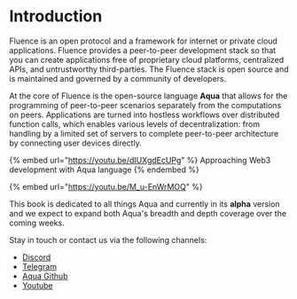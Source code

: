 # Introduction

Fluence is an open protocol and a framework for internet or private cloud applications. Fluence provides a peer-to-peer development stack so that you can create applications free of proprietary cloud platforms, centralized APIs, and untrustworthy third-parties. The Fluence stack is open source and is maintained and governed by a community of developers.

At the core of Fluence is the open-source language **Aqua** that allows for the programming of peer-to-peer scenarios separately from the computations on peers. Applications are turned into hostless workflows over distributed function calls, which enables various levels of decentralization: from handling by a limited set of servers to complete peer-to-peer architecture by connecting user devices directly.

{% embed url="https://youtu.be/dIUXgdEcUPg" %}
Approaching Web3 development with Aqua language
{% endembed %}

{% embed url="https://youtu.be/M_u-EnWrMOQ" %}

This book is dedicated to all things Aqua and currently in its **alpha** version and we expect to expand both Aqua's breadth and depth coverage over the coming weeks.&#x20;

Stay in touch or contact us via the following channels:&#x20;

* [Discord](https://discord.gg)
* [Telegram](https://t.me/fluence\_project)
* [Aqua Github](https://github.com/fluencelabs/aqua)
* [Youtube](https://www.youtube.com/channel/UC3b5eFyKRFlEMwSJ1BTjpbw)





